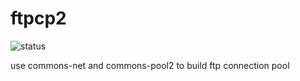 # ftpcp2
![status](https://img.shields.io/badge/status-unstable-lightgrey.svg)

use commons-net and commons-pool2 to build ftp connection pool
